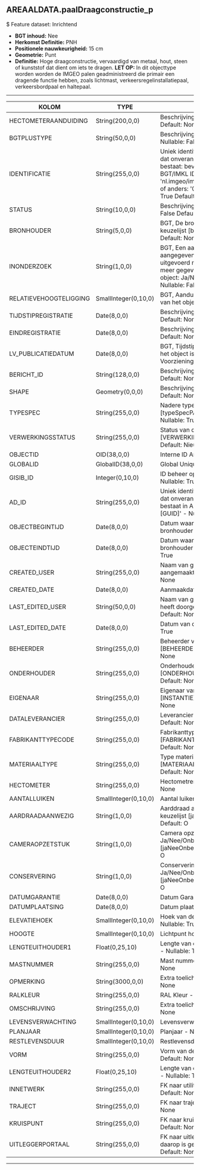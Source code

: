 ## AREAALDATA.paalDraagconstructie_p

$ Feature dataset: Inrichtend

* __BGT inhoud:__ Nee
* __Herkomst Definitie:__ PNH
* __Positionele nauwkeurigheid:__ 15 cm
* __Geometrie:__ Punt
* __Definitie:__ Hoge draagconstructie, vervaardigd van metaal, hout, steen of kunststof dat dient om iets te dragen. __LET OP:__ In dit objecttype worden worden de IMGEO palen geadministreerd die primair een dragende functie hebben, zoals lichtmast, verkeersregelinstallatiepaal, verkeersbordpaal en haltepaal.



***

|KOLOM                               |TYPE          	   |DEFINITIE|
|------                         	 |----          	   |-----    |
|HECTOMETERAANDUIDING                |String(200,0,0)      |Beschrijving - keuzelijst [] Nullable: True Default: None|
|BGTPLUSTYPE                         |String(50,0,0)       |Beschrijving - keuzelijst [typePAL] Nullable: False Default: None|
|IDENTIFICATIE                       |String(255,0,0)      |Uniek identificatienummer voor het object dat onveranderlijk is zolang het object bestaat: bevat indien van toepassing BGT/IMKL ID in format 'nl.imgeo/imkl.bronhouderscode.LokaalID' of anders: '00000'.LokaalID - Nullable: True Default: None|
|STATUS                              |String(10,0,0)       |Beschrijving - keuzelijst [status] Nullable: False Default: :bestaand|
|BRONHOUDER                          |String(5,0,0)        |BGT, De bronhoudercode van het object, keuzelijst [bronhouder] - Nullable: False Default: None|
|INONDERZOEK                         |String(1,0,0)        |BGT, Een aanduiding waarmee wordt aangegeven dat een onderzoek wordt uitgevoerd naar de juistheid van een of meer gegevens van het betreffende object: Ja/Nee, keuzelijst [jaNee] Nullable: False Default: N|
|RELATIEVEHOOGTELIGGING              |SmallInteger(0,10,0) |BGT, Aanduiding voor de relatieve hoogte van het object - Nullable: False Default: 0|
|TIJDSTIPREGISTRATIE                 |Date(8,0,0)          |Beschrijving - keuzelijst [] Nullable: True Default: None|
|EINDREGISTRATIE                     |Date(8,0,0)          |Beschrijving - keuzelijst [] Nullable: True Default: None|
|LV_PUBLICATIEDATUM                  |Date(8,0,0)          |BGT, Tijdstip waarop deze instantie van het object is opgenomen in de Landelijke Voorziening - Nullable: True|
|BERICHT_ID                          |String(128,0,0)      |Beschrijving - keuzelijst [] Nullable: True Default: None|
|SHAPE                               |Geometry(0,0,0)      |Beschrijving: - keuzelijst [] Nullable: True Default: None|
|TYPESPEC                            |String(255,0,0)      |Nadere typering van het object, keuzelijst [typeSpecPALDraagconstructie] - Nullable: True Default: None|
|VERWERKINGSSTATUS                   |String(255,0,0)      |Status van de gegevens, keuzelijst [VERWERKINGSSTATUS] - Nullable: False Default: Nieuw|
|OBJECTID                            |OID(38,0,0)          |Interne ID ArcGIS - Nullable: False|
|GLOBALID                            |GlobalID(38,0,0)     |Global Unique Identifier - Nullable: False|
|GISIB_ID                            |Integer(0,10,0)      |ID beheer openbare ruimte (GISIB) - Nullable: True|
|AD_ID                               |String(255,0,0)      |Uniek identificatienummer voor het object dat onveranderlijk is zolang het object bestaat in Areaaldata: in format 'AD.[GUID]' - Nullable: False Default: None|
|OBJECTBEGINTIJD                     |Date(8,0,0)          |Datum waarop het object bij de bronhouder is ontstaan - Nullable: True|
|OBJECTEINDTIJD                      |Date(8,0,0)          |Datum waarop het object bij de bronhouder niet meer geldig is - Nullable: True|
|CREATED_USER                        |String(255,0,0)      |Naam van gebruiker die de rij heeft aangemaakt - Nullable: True Default: None|
|CREATED_DATE                        |Date(8,0,0)          |Aanmaakdatum - Nullable: True|
|LAST_EDITED_USER                    |String(50,0,0)       |Naam van gebruiker die de laatste mutatie heeft doorgevoerd - Nullable: True Default: None|
|LAST_EDITED_DATE                    |Date(8,0,0)          |Datum van de laatste mutatie - Nullable: True|
|BEHEERDER                           |String(255,0,0)      |Beheerder van het object, keuzelijst [BEHEERDER] - Nullable: True Default: None|
|ONDERHOUDER                         |String(255,0,0)      |Onderhouder van het object, keuzelijst [ONDERHOUDER] - Nullable: True Default: None|
|EIGENAAR                            |String(255,0,0)      |Eigenaar van het object, keuzelijst [INSTANTIE] - Nullable: True Default: None| 
|DATALEVERANCIER                     |String(255,0,0)      |Leverancier van de data - Nullable: True Default: None|
|FABRIKANTTYPECODE                   |String(255,0,0)      |Fabrikanttypecode, keuzelijst [FABRIKANT_TYPECODE] - Nullable: True Default: None|
|MATERIAALTYPE                       |String(255,0,0)      |Type materiaal, keuzelijst [MATERIAALTYPE] - Nullable: True Default: None|
|HECTOMETER                          |String(255,0,0)      |Hectometrering  - Nullable: True Default: None|
|AANTALLUIKEN                        |SmallInteger(0,10,0) |Aantal luiken  - Nullable: True|
|AARDRAADAANWEZIG                    |String(1,0,0)        |Aarddraad aanwezig: Ja/Nee/Onbekend, keuzelijst [jaNeeOnbekend] Nullable: True Default: O|
|CAMERAOPZETSTUK                     |String(1,0,0)        |Camera opzetstuk aanwezig: Ja/Nee/Onbekend, keuzelijst [jaNeeOnbekend] Nullable: True Default: O|
|CONSERVERING                        |String(1,0,0)        |Conservering toegepast: Ja/Nee/Onbekend, keuzelijst [jaNeeOnbekend] Nullable: True Default: O|
|DATUMGARANTIE                       |Date(8,0,0)          |Datum Garantie  - Nullable: True|
|DATUMPLAATSING                      |Date(8,0,0)          |Datum plaatsing  - Nullable: True|
|ELEVATIEHOEK                        |SmallInteger(0,10,0) |Hoek van de uithouder indien aanwezig  - Nullable: True|
|HOOGTE                              |SmallInteger(0,10,0) |Lichtpunt hoogte  - Nullable: True|
|LENGTEUITHOUDER1                    |Float(0,25,10)       |Lengte van de uithouder indien aanwezig  - Nullable: True|
|MASTNUMMER                          |String(255,0,0)      |Mast nummer - Nullable: True Default: None|
|OPMERKING                           |String(3000,0,0)     |Extra toelichting - Nullable: True Default: None|
|RALKLEUR                            |String(255,0,0)      |RAL Kleur - Nullable: True Default: None|
|OMSCHRIJVING                        |String(255,0,0)      |Extra toelichting - Nullable: True Default: None|
|LEVENSVERWACHTING                   |SmallInteger(0,10,0) |Levensverwachting - Nullable: True|
|PLANJAAR                            |SmallInteger(0,10,0) |Planjaar - Nullable: True|
|RESTLEVENSDUUR                      |SmallInteger(0,10,0) |Restlevensduur - Nullable: True|
|VORM                                |String(255,0,0)      |Vorm van de mast - Nullable: True Default: None|
|LENGTEUITHOUDER2                    |Float(0,25,10)       |Lengte van de uithouder indien aanwezig - Nullable: True|
|INNETWERK                           |String(255,0,0)      |FK naar utiliteitsNet_tbl- Nullable: True Default: None|
|TRAJECT                             |String(255,0,0)      |FK naar traject_v - Nullable: True Default: None|
|KRUISPUNT                           |String(255,0,0)      |FK naar kruispunt_p - Nullable: True Default: None|
|UITLEGGERPORTAAL                    |String(255,0,0)      |FK naar uitleggerPortaal_l - als armatuur daarop is gemonteerd - Nullable: True Default: None|

***
